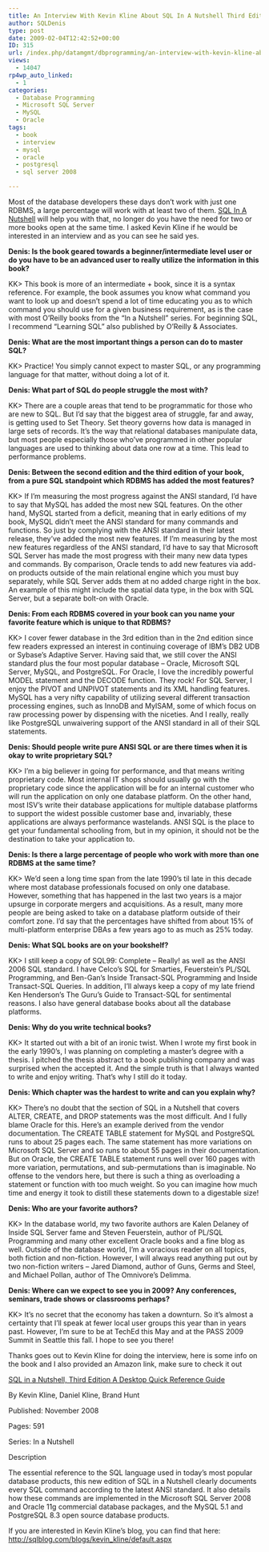 ```yaml
---
title: An Interview With Kevin Kline About SQL In A Nutshell Third Edition
author: SQLDenis
type: post
date: 2009-02-04T12:42:52+00:00
ID: 315
url: /index.php/datamgmt/dbprogramming/an-interview-with-kevin-kline-about-sql/
views:
  - 14047
rp4wp_auto_linked:
  - 1
categories:
  - Database Programming
  - Microsoft SQL Server
  - MySQL
  - Oracle
tags:
  - book
  - interview
  - mysql
  - oracle
  - postgresql
  - sql server 2008

---
```

Most of the database developers these days don&#8217;t work with just one RDBMS, a large percentage will work with at least two of them. [SQL In A Nutshell][1] will help you with that, no longer do you have the need for two or more books open at the same time. I asked Kevin Kline if he would be interested in an interview and as you can see he said yes.

**Denis: Is the book geared towards a beginner/intermediate level user or do you have to be an advanced user to really utilize the information in this book?**

KK> This book is more of an intermediate + book, since it is a syntax reference. For example, the book assumes you know what command you want to look up and doesn&#8217;t spend a lot of time educating you as to which command you should use for a given business requirement, as is the case with most O&#8217;Reilly books from the &#8220;In a Nutshell&#8221; series. For beginning SQL, I recommend &#8220;Learning SQL&#8221; also published by O&#8217;Reilly & Associates.

**Denis: What are the most important things a person can do to master SQL?**

KK> Practice! You simply cannot expect to master SQL, or any programming language for that matter, without doing a lot of it.

**Denis: What part of SQL do people struggle the most with?**

KK> There are a couple areas that tend to be programmatic for those who are new to SQL. But I&#8217;d say that the biggest area of struggle, far and away, is getting used to Set Theory. Set theory governs how data is managed in large sets of records. It&#8217;s the way that relational databases manipulate data, but most people especially those who&#8217;ve programmed in other popular languages are used to thinking about data one row at a time. This lead to performance problems.

**Denis: Between the second edition and the third edition of your book, from a pure SQL standpoint which RDBMS has added the most features?**

KK> If I&#8217;m measuring the most progress against the ANSI standard, I&#8217;d have to say that MySQL has added the most new SQL features. On the other hand, MySQL started from a deficit, meaning that in early editions of my book, MySQL didn&#8217;t meet the ANSI standard for many commands and functions. So just by complying with the ANSI standard in their latest release, they&#8217;ve added the most new features. If I&#8217;m measuring by the most new features regardless of the ANSI standard, I&#8217;d have to say that Microsoft SQL Server has made the most progress with their many new data types and commands. By comparison, Oracle tends to add new features via add-on products outside of the main relational engine which you must buy separately, while SQL Server adds them at no added charge right in the box. An example of this might include the spatial data type, in the box with SQL Server, but a separate bolt-on with Oracle.

**Denis: From each RDBMS covered in your book can you name your favorite feature which is unique to that RDBMS?**

KK> I cover fewer database in the 3rd edition than in the 2nd edition since few readers expressed an interest in continuing coverage of IBM&#8217;s DB2 UDB or Sybase&#8217;s Adaptive Server. Having said that, we still cover the ANSI standard plus the four most popular database &#8211; Oracle, Microsoft SQL Server, MySQL, and PostgreSQL. For Oracle, I love the incredibly powerful MODEL statement and the DECODE function. They rock! For SQL Server, I enjoy the PIVOT and UNPIVOT statements and its XML handling features. MySQL has a very nifty capability of utilizing several different transaction processing engines, such as InnoDB and MyISAM, some of which focus on raw processing power by dispensing with the niceties. And I really, really like PostgreSQL unwaivering support of the ANSI standard in all of their SQL statements.

**Denis: Should people write pure ANSI SQL or are there times when it is okay to write proprietary SQL?**

KK> I&#8217;m a big believer in going for performance, and that means writing proprietary code. Most internal IT shops should usually go with the proprietary code since the application will be for an internal customer who will run the application on only one database platform. On the other hand, most ISV&#8217;s write their database applications for multiple database platforms to support the widest possible customer base and, invariably, these applications are always performance wastelands. ANSI SQL is the place to get your fundamental schooling from, but in my opinion, it should not be the destination to take your application to.

**Denis: Is there a large percentage of people who work with more than one RDBMS at the same time?**

KK> We&#8217;d seen a long time span from the late 1990&#8217;s til late in this decade where most database professionals focused on only one database. However, something that has happened in the last two years is a major upsurge in corporate mergers and acquisitions. As a result, many more people are being asked to take on a database platform outside of their comfort zone. I&#8217;d say that the percentages have shifted from about 15% of multi-platform enterprise DBAs a few years ago to as much as 25% today.

**Denis: What SQL books are on your bookshelf?**

KK> I still keep a copy of SQL99: Complete &#8211; Really! as well as the ANSI 2006 SQL standard. I have Celco&#8217;s SQL for Smarties, Feuerstein&#8217;s PL/SQL Programming, and Ben-Gan&#8217;s Inside Transact-SQL Programming and Inside Transact-SQL Queries. In addition, I&#8217;ll always keep a copy of my late friend Ken Henderson&#8217;s The Guru&#8217;s Guide to Transact-SQL for sentimental reasons. I also have general database books about all the database platforms.

**Denis: Why do you write technical books?**

KK> It started out with a bit of an ironic twist. When I wrote my first book in the early 1990&#8217;s, I was planning on completing a master&#8217;s degree with a thesis. I pitched the thesis abstract to a book publishing company and was surprised when the accepted it. And the simple truth is that I always wanted to write and enjoy writing. That&#8217;s why I still do it today.

**Denis: Which chapter was the hardest to write and can you explain why?**

KK> There&#8217;s no doubt that the section of SQL in a Nutshell that covers ALTER, CREATE, and DROP statements was the most difficult. And I fully blame Oracle for this. Here&#8217;s an example derived from the vendor documentation. The CREATE TABLE statement for MySQL and PostgreSQL runs to about 25 pages each. The same statement has more variations on Microsoft SQL Server and so runs to about 55 pages in their documentation. But on Oracle, the CREATE TABLE statement runs well over 160 pages with more variation, permutations, and sub-permutations than is imaginable. No offense to the vendors here, but there is such a thing as overloading a statement or function with too much weight. So you can imagine how much time and energy it took to distill these statements down to a digestable size!

**Denis: Who are your favorite authors?**

KK> In the database world, my two favorite authors are Kalen Delaney of Inside SQL Server fame and Steven Feuerstein, author of PL/SQL Programming and many other excellent Oracle books and a fine blog as well. Outside of the database world, I&#8217;m a voracious reader on all topics, both fiction and non-fiction. However, I will always read anything put out by two non-fiction writers &#8211; Jared Diamond, author of Guns, Germs and Steel, and Michael Pollan, author of The Omnivore&#8217;s Delimma.

**Denis: Where can we expect to see you in 2009? Any conferences, seminars, trade shows or classrooms perhaps?**

KK> It&#8217;s no secret that the economy has taken a downturn. So it&#8217;s almost a certainty that I&#8217;ll speak at fewer local user groups this year than in years past. However, I&#8217;m sure to be at TechEd this May and at the PASS 2009 Summit in Seattle this fall. I hope to see you there!

Thanks goes out to Kevin Kline for doing the interview, here is some info on the book and I also provided an Amazon link, make sure to check it out

[SQL in a Nutshell, Third Edition A Desktop Quick Reference Guide][1]
  
By Kevin Kline, Daniel Kline, Brand Hunt
  
Published: November 2008
  
Pages: 591
  
Series: In a Nutshell

Description
  
The essential reference to the SQL language used in today&#8217;s most popular database products, this new edition of SQL in a Nutshell clearly documents every SQL command according to the latest ANSI standard. It also details how these commands are implemented in the Microsoft SQL Server 2008 and Oracle 11g commercial database packages, and the MySQL 5.1 and PostgreSQL 8.3 open source database products.

If you are interested in Kevin Kline&#8217;s blog, you can find that here: http://sqlblog.com/blogs/kevin_kline/default.aspx

 [1]: http://www.amazon.com/gp/product/0596518846?ie=UTF8&tag=sql08-20&linkCode=as2&camp=1789&creative=390957&creativeASIN=0596518846